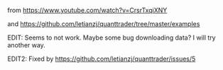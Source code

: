 from <https://www.youtube.com/watch?v=CrsrTxqiXNY>

and <https://github.com/letianzj/quanttrader/tree/master/examples>

EDIT: Seems to not work. Maybe some bug downloading data? I will try another way.

EDIT2: Fixed by <https://github.com/letianzj/quanttrader/issues/5>
